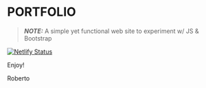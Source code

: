 # PORTFOLIO

> **_NOTE:_**  A simple yet functional web site to experiment w/ JS & Bootstrap

[![Netlify Status](https://api.netlify.com/api/v1/badges/d44132eb-9923-47ed-9a60-58cc734dbeee/deploy-status)](https://app.netlify.com/sites/robertocastelliteal/deploys)

Enjoy!

Roberto
